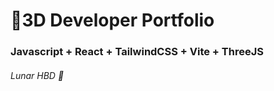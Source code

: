 # 🚀3D Developer Portfolio

### Javascript + React + TailwindCSS + Vite + ThreeJS
###### Lunar HBD 🎂
